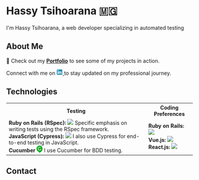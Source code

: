 # Hassy Tsihoarana 🇲🇬

I'm Hassy Tsihoarana, a web developer specializing in automated testing

## About Me
💼 Check out my **[Portfolio](https://hassy-tsihoarana.netlify.app/)** to see some of my projects in action.

Connect with me on
<a href="https://www.linkedin.com/feed/" target="_blank">
  <img src="/images/linkedin.svg" alt="Logo LinkedIn" width="16" >
</a> to stay updated on my professional journey.

## Technologies

<table>
  <tr>
    <th>Testing</th>
    <th>Coding Preferences</th>
  </tr>
  <tr>
    <td>
      <strong>Ruby on Rails (RSpec):</strong> <img src="https://upload.wikimedia.org/wikipedia/commons/thumb/6/62/Ruby_On_Rails_Logo.svg/200px-Ruby_On_Rails_Logo.svg.png" width="16"> Specific emphasis on writing tests using the RSpec framework.
      <br>
      <strong>JavaScript (Cypress):</strong> <img src="https://docs.cypress.io/img/logo-cypress.png" width="16"> I also use Cypress for end-to-end testing in JavaScript.
      <br>
      <strong>Cucumber </strong> <img src="/images/logo.svg" width="16"> I use Cucumber for BDD testing.
    </td>
    <td>
      <strong>Ruby on Rails:</strong> <img src="https://www.ruby-lang.org/images/header-ruby-logo.png" width="16">
      <br>
      <strong>Vue.js:</strong> <img src="https://vuejs.org/images/logo.png" width="16">
      <br>
      <strong>React.js:</strong> <img src="https://reactjs.org/logo-og.png" width="16">
    </td>
  </tr>
</table>



## Contact

